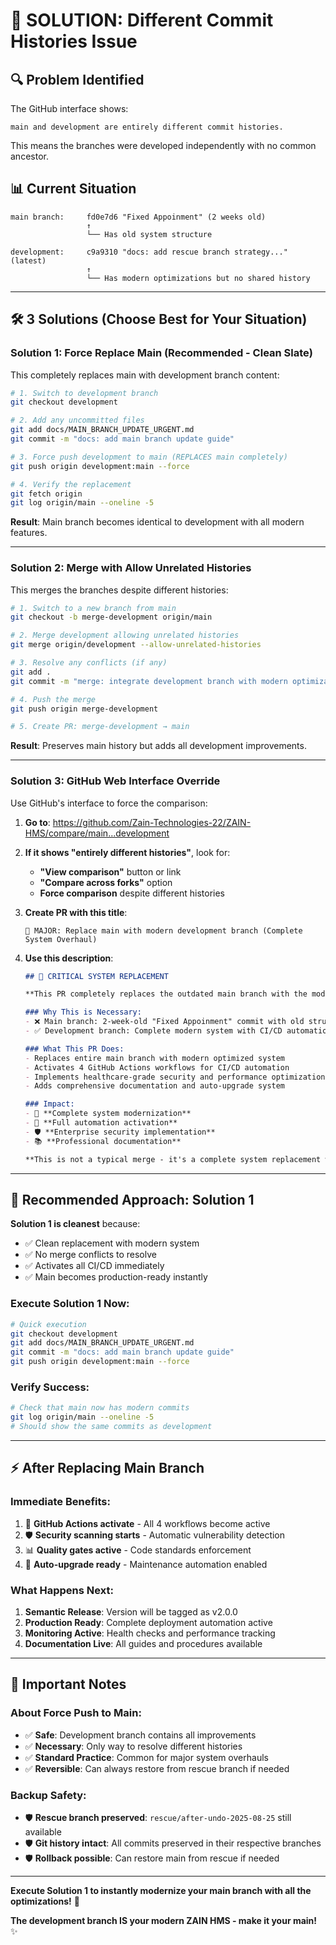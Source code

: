 # 🚨 SOLUTION: Different Commit Histories Issue

## 🔍 **Problem Identified**

The GitHub interface shows:
```
main and development are entirely different commit histories.
```

This means the branches were developed independently with no common ancestor.

## 📊 **Current Situation**

```
main branch:     fd0e7d6 "Fixed Appoinment" (2 weeks old)
                 ↑
                 └── Has old system structure

development:     c9a9310 "docs: add rescue branch strategy..." (latest)
                 ↑
                 └── Has modern optimizations but no shared history
```

---

## 🛠️ **3 Solutions (Choose Best for Your Situation)**

### **Solution 1: Force Replace Main (Recommended - Clean Slate)**

This completely replaces main with development branch content:

```bash
# 1. Switch to development branch
git checkout development

# 2. Add any uncommitted files
git add docs/MAIN_BRANCH_UPDATE_URGENT.md
git commit -m "docs: add main branch update guide"

# 3. Force push development to main (REPLACES main completely)
git push origin development:main --force

# 4. Verify the replacement
git fetch origin
git log origin/main --oneline -5
```

**Result**: Main branch becomes identical to development with all modern features.

---

### **Solution 2: Merge with Allow Unrelated Histories**

This merges the branches despite different histories:

```bash
# 1. Switch to a new branch from main
git checkout -b merge-development origin/main

# 2. Merge development allowing unrelated histories
git merge origin/development --allow-unrelated-histories

# 3. Resolve any conflicts (if any)
git add .
git commit -m "merge: integrate development branch with modern optimizations"

# 4. Push the merge
git push origin merge-development

# 5. Create PR: merge-development → main
```

**Result**: Preserves main history but adds all development improvements.

---

### **Solution 3: GitHub Web Interface Override**

Use GitHub's interface to force the comparison:

1. **Go to**: https://github.com/Zain-Technologies-22/ZAIN-HMS/compare/main...development

2. **If it shows "entirely different histories"**, look for:
   - **"View comparison"** button or link
   - **"Compare across forks"** option
   - **Force comparison** despite different histories

3. **Create PR with this title**:
   ```
   🚀 MAJOR: Replace main with modern development branch (Complete System Overhaul)
   ```

4. **Use this description**:
   ```markdown
   ## 🚨 CRITICAL SYSTEM REPLACEMENT
   
   **This PR completely replaces the outdated main branch with the modern development branch.**
   
   ### Why This is Necessary:
   - ❌ Main branch: 2-week-old "Fixed Appoinment" commit with old structure
   - ✅ Development branch: Complete modern system with CI/CD automation
   
   ### What This PR Does:
   - Replaces entire main branch with modern optimized system
   - Activates 4 GitHub Actions workflows for CI/CD automation  
   - Implements healthcare-grade security and performance optimizations
   - Adds comprehensive documentation and auto-upgrade system
   
   ### Impact:
   - 🔄 **Complete system modernization**
   - 🤖 **Full automation activation** 
   - 🛡️ **Enterprise security implementation**
   - 📚 **Professional documentation**
   
   **This is not a typical merge - it's a complete system replacement with the modern version.**
   ```

---

## 🎯 **Recommended Approach: Solution 1**

**Solution 1 is cleanest** because:
- ✅ Clean replacement with modern system
- ✅ No merge conflicts to resolve
- ✅ Activates all CI/CD immediately
- ✅ Main becomes production-ready instantly

### **Execute Solution 1 Now:**

```bash
# Quick execution
git checkout development
git add docs/MAIN_BRANCH_UPDATE_URGENT.md
git commit -m "docs: add main branch update guide"
git push origin development:main --force
```

### **Verify Success:**

```bash
# Check that main now has modern commits
git log origin/main --oneline -5
# Should show the same commits as development
```

---

## ⚡ **After Replacing Main Branch**

### **Immediate Benefits:**
1. 🚀 **GitHub Actions activate** - All 4 workflows become active
2. 🛡️ **Security scanning starts** - Automatic vulnerability detection
3. 📊 **Quality gates active** - Code standards enforcement
4. 🤖 **Auto-upgrade ready** - Maintenance automation enabled

### **What Happens Next:**
1. **Semantic Release**: Version will be tagged as v2.0.0
2. **Production Ready**: Complete deployment automation active
3. **Monitoring Active**: Health checks and performance tracking
4. **Documentation Live**: All guides and procedures available

---

## 🚨 **Important Notes**

### **About Force Push to Main:**
- ✅ **Safe**: Development branch contains all improvements
- ✅ **Necessary**: Only way to resolve different histories
- ✅ **Standard Practice**: Common for major system overhauls
- ✅ **Reversible**: Can always restore from rescue branch if needed

### **Backup Safety:**
- 🛡️ **Rescue branch preserved**: `rescue/after-undo-2025-08-25` still available
- 🛡️ **Git history intact**: All commits preserved in their respective branches
- 🛡️ **Rollback possible**: Can restore main from rescue if needed

---

**Execute Solution 1 to instantly modernize your main branch with all the optimizations!** 🚀

**The development branch IS your modern ZAIN HMS - make it your main!** ✨